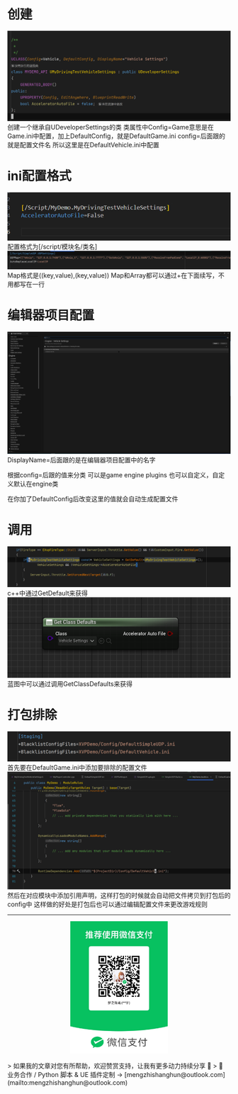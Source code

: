 # 创建
![](https://raw.githubusercontent.com/mengzhishanghun/mengzhishanghun/main/Blog/Assets/%E5%9B%BE%E7%89%87/Pasted%20image%2020240625172021.png)
创建一个继承自UDeveloperSettings的类
类属性中Config=Game意思是在Game.ini中配置，加上DefaultConfig，就是DefaultGame.ini
config=后面跟的就是配置文件名
所以这里是在DefaultVehicle.ini中配置



# ini配置格式
![](https://raw.githubusercontent.com/mengzhishanghun/mengzhishanghun/main/Blog/Assets/%E5%9B%BE%E7%89%87/Pasted%20image%2020240625172146.png)
配置格式为[/script/模块名/类名]
![](https://raw.githubusercontent.com/mengzhishanghun/mengzhishanghun/main/Blog/Assets/%E5%9B%BE%E7%89%87/Pasted%20image%2020240625172452.png)
Map格式是((key,value),(key,value))
Map和Array都可以通过+在下面续写，不用都写在一行

# 编辑器项目配置
![](https://raw.githubusercontent.com/mengzhishanghun/mengzhishanghun/main/Blog/Assets/%E5%9B%BE%E7%89%87/Pasted%20image%2020240625172736.png)
DisplayName=后面跟的是在编辑器项目配置中的名字

根据config=后跟的值来分类
可以是game engine plugins
也可以自定义，自定义默认在engine类

在你加了DefaultConfig后改变这里的值就会自动生成配置文件

# 调用
![](https://raw.githubusercontent.com/mengzhishanghun/mengzhishanghun/main/Blog/Assets/%E5%9B%BE%E7%89%87/Pasted%20image%2020240625172842.png)
c++中通过GetDefault来获得
![](https://raw.githubusercontent.com/mengzhishanghun/mengzhishanghun/main/Blog/Assets/%E5%9B%BE%E7%89%87/Pasted%20image%2020240625173213.png)
蓝图中可以通过调用GetClassDefaults来获得
# 打包排除
![](https://raw.githubusercontent.com/mengzhishanghun/mengzhishanghun/main/Blog/Assets/%E5%9B%BE%E7%89%87/Pasted%20image%2020240625173248.png)
首先要在DefaultGame.ini中添加要排除的配置文件
![](https://raw.githubusercontent.com/mengzhishanghun/mengzhishanghun/main/Blog/Assets/%E5%9B%BE%E7%89%87/Pasted%20image%2020240625173325.png)
然后在对应模块中添加引用声明，这样打包的时候就会自动把文件拷贝到打包后的config中
这样做的好处是打包后也可以通过编辑配置文件来更改游戏规则


---

<p align="center">
  <img src="https://raw.githubusercontent.com/mengzhishanghun/mengzhishanghun/main/PayCodes/WeChatPay.jpg" width="220"/>
</p>
> 如果我的文章对您有所帮助，欢迎赞赏支持，让我有更多动力持续分享 🙏   
> 💼 业务合作 / Python 脚本 & UE 插件定制 → [mengzhishanghun@outlook.com](mailto:mengzhishanghun@outlook.com)